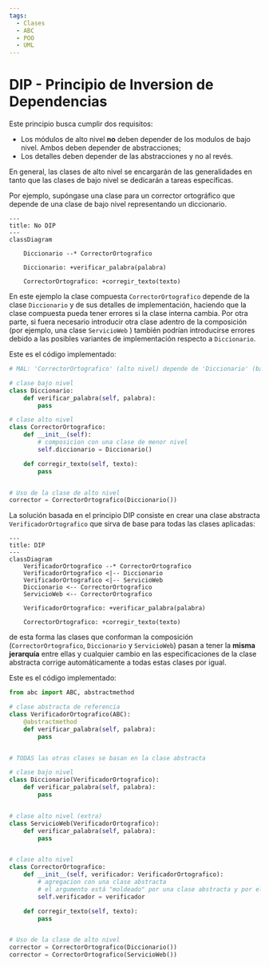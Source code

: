```yaml
---
tags:
  - Clases
  - ABC
  - POO
  - UML
---
```




# DIP - Principio de Inversion de Dependencias 

Este principio busca cumplir dos requisitos:

- Los módulos de alto nivel **no** deben depender de los modulos de bajo nivel. Ambos deben depender de abstracciones;
- Los detalles deben depender de las abstracciones y no al revés. 

En general, las clases de alto nivel se encargarán de las generalidades en tanto que las clases de bajo nivel se dedicarán a tareas específicas.

Por ejemplo,
supóngase una clase para un corrector ortográfico
que depende de una clase de bajo nivel
representando un diccionario.

```mermaid
---
title: No DIP
---
classDiagram

    Diccionario --* CorrectorOrtografico 

    Diccionario: +verificar_palabra(palabra)

    CorrectorOrtografico: +corregir_texto(texto)
```

En este ejemplo la clase compuesta `CorrectorOrtografico`
depende de la clase `Diccionario`
y de sus detalles de implementación,
haciendo que la clase compuesta pueda tener errores
si la clase interna cambia.
Por otra parte, 
si fuera necesario introducir otra clase adentro de la composición 
(por ejemplo, una clase `ServicioWeb` ) 
también podrían introducirse errores debido a las posibles variantes de implementación respecto a `Diccionario`.


Este es el código implementado:


```python title="DIP (No implementado)"
# MAL: 'CorrectorOrtografico' (alto nivel) depende de 'Diccionario' (bajo nivel)

# clase bajo nivel
class Diccionario:
    def verificar_palabra(self, palabra):
        pass 

# clase alto nivel 
class CorrectorOrtografico:
    def __init__(self):
        # composicion con una clase de menor nivel
        self.diccionario = Diccionario()

    def corregir_texto(self, texto):
        pass


# Uso de la clase de alto nivel
corrector = CorrectorOrtografico(Diccionario())
```

La solución basada en el principio DIP consiste en crear una clase abstracta
`VerificadorOrtografico`
que sirva de base para todas las clases aplicadas:


```mermaid
---
title: DIP
---
classDiagram
    VerificadorOrtografico --* CorrectorOrtografico
    VerificadorOrtografico <|-- Diccionario 
    VerificadorOrtografico <|-- ServicioWeb
    Diccionario <-- CorrectorOrtografico 
    ServicioWeb <-- CorrectorOrtografico  

    VerificadorOrtografico: +verificar_palabra(palabra)

    CorrectorOrtografico: +corregir_texto(texto)
```
de esta forma las clases que conforman la composición (`CorrectorOrtografico`, `Diccionario` y `ServicioWeb`)
pasan a tener la **misma jerarquía** entre ellas
y cualquier cambio en las especificaciones de la clase abstracta
corrige automáticamente a todas estas clases por igual.


Este es el código implementado:

```python title="DIP"
from abc import ABC, abstractmethod

# clase abstracta de referencia
class VerificadorOrtografico(ABC):
    @abstractmethod
    def verificar_palabra(self, palabra):
        pass


# TODAS las otras clases se basan en la clase abstracta

# clase bajo nivel
class Diccionario(VerificadorOrtografico):
    def verificar_palabra(self, palabra):
        pass


# clase alto nivel (extra)
class ServicioWeb(VerificadorOrtografico):
    def verificar_palabra(self, palabra):
        pass


# clase alto nivel
class CorrectorOrtografico:
    def __init__(self, verificador: VerificadorOrtografico):
        # agregacion con una clase abstracta
        # el argumento está "moldeado" por una clase abstracta y por ello aceptará a cualquiera de sus clases hijas
        self.verificador = verificador

    def corregir_texto(self, texto):
        pass


# Uso de la clase de alto nivel
corrector = CorrectorOrtografico(Diccionario())
corrector = CorrectorOrtografico(ServicioWeb())
```



